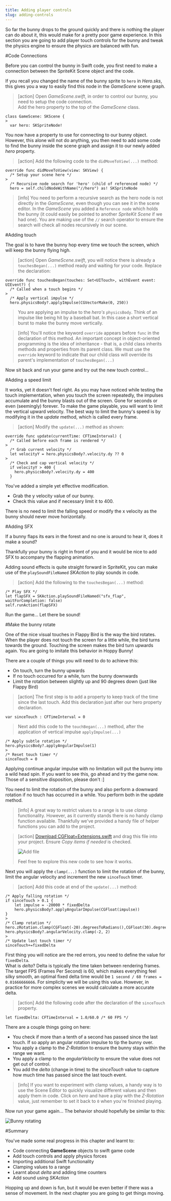 ```yaml
---
title: Adding player controls
slug: adding-controls
---
```


So far the bunny drops to the ground quickly and there is nothing the player can do about it, this would make for a pretty poor game experience.  In this section you are going to add player touch controls for the bunny and tweak the physics engine to ensure the physics are balanced with fun.

#Code Connections

Before you can control the bunny in Swift code, you first need to make a connection between the SpriteKit Scene object and the code.

If you recall you changed the name of the bunny sprite to `hero` in *Hero.sks*, this gives you a way to easily find this node in the *GameScene* scene graph.

> [action]
> Open *GameScene.swift*, in order to control our bunny, you need to setup the code connection.  
> Add the hero property to the top of the *GameScene* class.
>
```
class GameScene: SKScene {
>
  var hero: SKSpriteNode!
```
>

You now have a property to use for connecting to our bunny object.  However, this alone will not do anything, you then need to add some code to find the bunny inside the scene graph and assign it to our newly added *hero* property.

> [action]
> Add the following code to the `didMoveToView(...)` method:
>
```
override func didMoveToView(view: SKView) {
  /* Setup your scene here */
>
  /* Recursive node search for 'hero' (child of referenced node) */
  hero = self.childNodeWithName("//hero") as! SKSpriteNode
```
>

<!--  -->

> [info]
> You need to perform a recursive search as the hero node is not directly in the *GameScene*, even though you can see it in the scene editor. In the *GameScene* you added a `Reference node` which holds the bunny (it could easily be pointed to another *SpriteKit Scene* if we had one). You are making use of the `//` search operator to ensure the search will check all  nodes recursively in our scene.
>

#Adding touch

The goal is to have the bunny hop every time we touch the screen, which will keep the bunny flying high.

> [action]
> Open *GameScene.swift*, you will notice there is already a `touchesBegan(...)` method ready and waiting for your code.
> Replace the declaration:
>
```
override func touchesBegan(touches: Set<UITouch>, withEvent event: UIEvent?) {
  /* Called when a touch begins */
>
  /* Apply vertical impulse */
  hero.physicsBody?.applyImpulse(CGVectorMake(0, 250))
```
> You are applying an impulse to the *hero's* `physicsBody`.  Think of an impulse like being hit by a baseball bat.
> In this case a short vertical burst to make the bunny move vertically.

<!--  -->

> [info]
> You'll notice the keyword `override` appears before `func` in the declaration of this method. An important concept in object-oriented programming is the idea of inheritance - that is, a child class inherits methods and properties from its parent class.
> We must use the `override` keyword to indicate that our child class will override its parent's implementation of `touchesBegan(...)`

Now sit back and run your game and try out the new touch control...

#Adding a speed limit

It works, yet it doesn't feel right.  As you may have noticed while testing the touch implementation, when you touch the screen repeatedly, the impulses accumulate and the bunny blasts out of the screen. Gone for seconds or even (seemingly) forever.  To make the game playable, you will want to limit the vertical upward velocity. The best way to limit the bunny's speed is by modifying it in the *update* method, which is called every frame.

> [action]
> Modify the `update(...)` method as shown:
>
```
override func update(currentTime: CFTimeInterval) {
  /* Called before each frame is rendered */
>
  /* Grab current velocity */
  let velocityY = hero.physicsBody?.velocity.dy ?? 0
>
  /* Check and cap vertical velocity */
  if velocityY > 400 {
    hero.physicsBody?.velocity.dy = 400
  }
```
>

You've added a simple yet effective modification.

- Grab the y velocity value of our bunny.
- Check this value and if necessary limit it to 400.

There is no need to limit the falling speed or modify the x velocity as the bunny should never move horizontally.

#Adding SFX

If a bunny flaps its ears in the forest and no one is around to hear it, does it make a sound?

Thankfully your bunny is right in front of you and it would be nice to add SFX to accompany the flapping animation.

Adding sound effects is quite straight forward in SpriteKit, you can make use of the `playSoundFileNamed` *SKAction* to play sounds in code.

> [action]
> Add the following to the `touchesBegan(...)` method:
>
```
/* Play SFX */
let flapSFX = SKAction.playSoundFileNamed("sfx_flap", waitForCompletion: false)
self.runAction(flapSFX)
```
>

Run the game... Let there be sound!

#Make the bunny rotate

One of the nice visual touches in Flappy Bird is the way the bird rotates. When the player does not touch the screen for a little while, the bird turns towards the ground. Touching the screen makes the bird turn upwards again. You are going to imitate this behavior in Hoppy Bunny!

There are a couple of things you will need to do to achieve this:

- On touch, turn the bunny upwards
- If no touch occurred for a while, turn the bunny downwards
- Limit the rotation between slightly up and 90 degrees down (just like Flappy Bird)

> [action]
> The first step is to add a property to keep track of the time since the last touch. Add this declaration just after our hero property declaration.
>
```
var sinceTouch : CFTimeInterval = 0
```
>
> Next add this code to the `touchBegan(...)` method, after the application of vertical impulse `applyImpulse(...)`
>
```
/* Apply subtle rotation */
hero.physicsBody?.applyAngularImpulse(1)
>
/* Reset touch timer */
sinceTouch = 0
```

Applying continue angular impulse with no limitation will put the bunny into a wild head spin.  If you want to see this, go ahead and try the game now. Those of a sensitive disposition, please don't :]

You need to limit the rotation of the bunny and also perform a downward rotation if no touch has occurred in a while. You perform both in the update method.

> [info]
> A great way to restrict values to a range is to use *clamp* functionality.  However, as it currently stands there is no
> handy clamp function available. Thankfully we've provided a handy file of helper functions you can add to the project.

<!--  -->

> [action]
> [Download CGFloat+Extensions.swift](https://github.com/MakeSchool-Tutorials/Hoppy-Bunny-SpriteKit-Swift/raw/master/CGFloat%2BExtensions.swift) and drag this file into your project.
> Ensure *Copy items if needed* is checked.
>
> ![Add file](../Tutorial-Images/xcode_add_file.png)
>
> Feel free to explore this new code to see how it works.
>

Next you will apply the `clamp(...)` function to limit the rotation of the bunny, limit the angular velocity and increment the new `sinceTouch` timer.

> [action]
> Add this code at end of the `update(...)` method:
>
```
/* Apply falling rotation */
if sinceTouch > 0.1 {
    let impulse = -20000 * fixedDelta
    hero.physicsBody?.applyAngularImpulse(CGFloat(impulse))
}
>
/* Clamp rotation */
hero.zRotation.clamp(CGFloat(-20).degreesToRadians(),CGFloat(30).degreesToRadians())
hero.physicsBody?.angularVelocity.clamp(-2, 2)
>
/* Update last touch timer */
sinceTouch+=fixedDelta
```
>

First thing you will notice are the red errors, you need to define the value for `fixedDelta`.  
What is *delta*? Delta is typically the time taken between rendering frames.  The target FPS (Frames Per Second) is 60, which makes everything feel silky smooth, an optimal fixed delta time would be `1 second / 60 frames = 0.01666666666`.  For simplicity we will be using this value. However, in practice for more complex scenes we would calculate a more accurate delta.

> [action]
> Add the following code after the declaration of the `sinceTouch` property.
>
```
let fixedDelta: CFTimeInterval = 1.0/60.0 /* 60 FPS */
```
>

There are a couple things going on here:

- You check if more than a tenth of a second has passed since the last touch. If so apply an angular rotation impulse to tip the bunny over.
- You apply a clamp to the *Z-Rotation* to ensure the bunny stays within the range we want.
- You apply a clamp to the *angularVelocity* to ensure the value does not get out of control.
- You add the *delta* (change in time) to the *sinceTouch* value to capture how much time has passed since the last touch event.

> [info]
> If you want to experiment with clamp values, a handy way is to use the Scene Editor to quickly visualize different values and then apply them in code. Click on *hero* and have a play with the *Z-Rotation* value, just remember to set it back to `0` when you're finished playing.
>

Now run your game again... The behavior should hopefully be similar to this:

![Bunny rotating](../Tutorial-Images/simulator_bunnyRotation.gif)

#Summary

You've made some real progress in this chapter and learnt to:

- Code connecting **GameScene** objects to swift game code
- Add touch controls and apply physics forces
- Importing additional Swift functionality
- Clamping values to a range
- Learnt about *delta* and adding time counters
- Add sound using *SKAction*

Hopping up and down is fun, but it would be even better if there was a sense of movement. In the next chapter you are going to get things moving.

